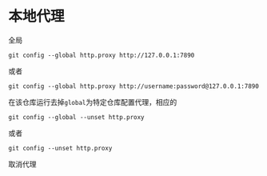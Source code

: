 # 本地代理

全局

`git config --global http.proxy http://127.0.0.1:7890`

或者

`git config --global http.proxy http://username:password@127.0.0.1:7890`

在该仓库运行去掉`global`为特定仓库配置代理，相应的

`git config --global --unset http.proxy`

或者

`git config --unset http.proxy`

取消代理